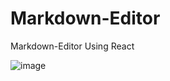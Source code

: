 # Markdown-Editor
Markdown-Editor Using React

![image](https://user-images.githubusercontent.com/117888826/213860889-3ba17247-8f1f-48e8-85ac-1452b0561187.png)

